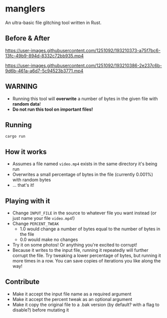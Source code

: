 # manglers

An ultra-basic file glitching tool written in Rust.

## Before & After

https://user-images.githubusercontent.com/1251092/193210373-a75f7bc6-13fc-49b9-894d-8332c72bb935.mp4

https://user-images.githubusercontent.com/1251092/193210386-2e237c6b-9d6b-461a-a6d7-5c94523b3771.mp4

## WARNING

- Running this tool will **overwrite** a number of bytes in the given file with **random data**!
- **Do not run this tool on important files!**

## Running

`cargo run`

## How it works

- Assumes a file named `video.mp4` exists in the same directory it's being run
- Overwrites a small percentage of bytes in the file (currently 0.001%) with random bytes
- ... that's it!

## Playing with it

- Change `INPUT_FILE` in the source to whatever file you want instead (or just name your file `video.mp4`!)
- Change `PERCENT_TWEAK`
  - 1.0 would change a number of bytes equal to the number of bytes in the file
  - 0.0 would make no changes
- Try it on some photos! Or anything you're excited to corrupt!
- Because it writes to the input file, running it repeatedly will further corrupt the file. Try tweaking a lower percentage of bytes, but running it more times in a row. You can save copies of iterations you like along the way!

## Contribute

- Make it accept the input file name as a required argument
- Make it accept the percent tweak as an optional argument
- Make it copy the original file to a .bak version (by default? with a flag to disable?) before mutating it
